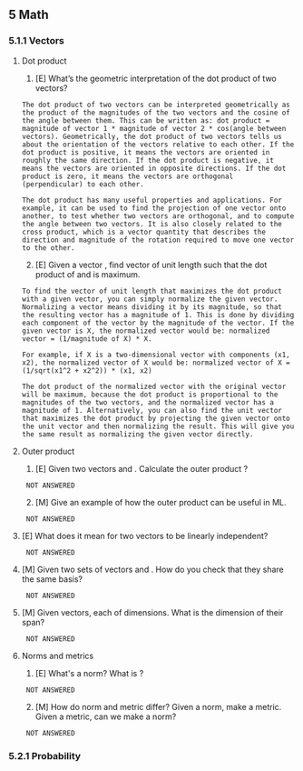 ## 5 Math

### 5.1.1 Vectors

1. Dot product
   1. [E] What’s the geometric interpretation of the dot product of two vectors?
   ```text
   The dot product of two vectors can be interpreted geometrically as the product of the magnitudes of the two vectors and the cosine of the angle between them. This can be written as: dot product = magnitude of vector 1 * magnitude of vector 2 * cos(angle between vectors). Geometrically, the dot product of two vectors tells us about the orientation of the vectors relative to each other. If the dot product is positive, it means the vectors are oriented in roughly the same direction. If the dot product is negative, it means the vectors are oriented in opposite directions. If the dot product is zero, it means the vectors are orthogonal (perpendicular) to each other. 
   
   The dot product has many useful properties and applications. For example, it can be used to find the projection of one vector onto another, to test whether two vectors are orthogonal, and to compute the angle between two vectors. It is also closely related to the cross product, which is a vector quantity that describes the direction and magnitude of the rotation required to move one vector to the other.
   ```
   2. [E] Given a vector , find vector of unit length such that the dot product of and is maximum.
   ```text
   To find the vector of unit length that maximizes the dot product with a given vector, you can simply normalize the given vector. Normalizing a vector means dividing it by its magnitude, so that the resulting vector has a magnitude of 1. This is done by dividing each component of the vector by the magnitude of the vector. If the given vector is X, the normalized vector would be: normalized vector = (1/magnitude of X) * X. 
   
   For example, if X is a two-dimensional vector with components (x1, x2), the normalized vector of X would be: normalized vector of X = (1/sqrt(x1^2 + x2^2)) * (x1, x2) 
   
   The dot product of the normalized vector with the original vector will be maximum, because the dot product is proportional to the magnitudes of the two vectors, and the normalized vector has a magnitude of 1. Alternatively, you can also find the unit vector that maximizes the dot product by projecting the given vector onto the unit vector and then normalizing the result. This will give you the same result as normalizing the given vector directly.
   ```
   
2. Outer product
   1. [E] Given two vectors and . Calculate the outer product ?
   ```text
    NOT ANSWERED
   ```
   2. [M] Give an example of how the outer product can be useful in ML.
   ```text
    NOT ANSWERED
   ```
   
3. [E] What does it mean for two vectors to be linearly independent?
   ```text
    NOT ANSWERED
   ```
4. [M] Given two sets of vectors and . How do you check that they share the same basis?
   ```text
    NOT ANSWERED
   ```
5. [M] Given vectors, each of dimensions. What is the dimension of their span?
   ```text
    NOT ANSWERED
   ```
6. Norms and metrics
   1. [E] What's a norm? What is ?
   ```text
    NOT ANSWERED
   ```
   2. [M] How do norm and metric differ? Given a norm, make a metric. Given a metric, can we make a norm?
   ```text
    NOT ANSWERED
   ```
   

### 5.2.1 Probability
